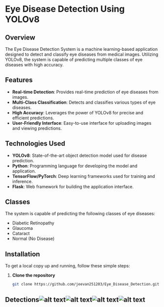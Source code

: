 # Eye Disease Detection Using YOLOv8

## Overview
The Eye Disease Detection System is a machine learning-based application designed to detect and classify eye diseases from medical images. Utilizing YOLOv8, the system is capable of predicting multiple classes of eye diseases with high accuracy.

## Features
- **Real-time Detection**: Provides real-time prediction of eye diseases from images.
- **Multi-Class Classification**: Detects and classifies various types of eye diseases.
- **High Accuracy**: Leverages the power of YOLOv8 for precise and efficient predictions.
- **User-Friendly Interface**: Easy-to-use interface for uploading images and viewing predictions.

## Technologies Used
- **YOLOv8**: State-of-the-art object detection model used for disease prediction.
- **Python**: Programming language for developing the model and application.
- **TensorFlow/PyTorch**: Deep learning frameworks used for training and inference.
- **Flask**: Web framework for building the application interface.

## Classes
The system is capable of predicting the following classes of eye diseases:
- Diabetic Retinopathy
- Glaucoma
- Cataract
- Normal (No Disease)

## Installation
To get a local copy up and running, follow these simple steps:

1. **Clone the repository**
   ```bash
   git clone https://github.com/jeevan251203/Eye_Disease_Detection.git

## Detections![alt text](NL_036.png)![alt text](Retina_069.png)![alt text](Retina_099.png)![alt text](Retina_027.png)
